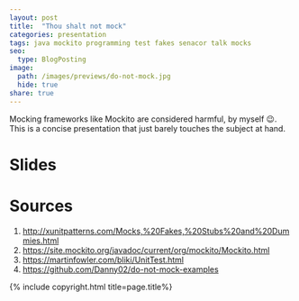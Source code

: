 ```yaml
---
layout: post
title:  "Thou shalt not mock"
categories: presentation
tags: java mockito programming test fakes senacor talk mocks
seo:
  type: BlogPosting
image: 
  path: /images/previews/do-not-mock.jpg
  hide: true
share: true
---
```


Mocking frameworks like Mockito are considered harmful, by myself 😉. 
This is a concise presentation that just barely touches the subject at hand.

# Slides
<script async class="speakerdeck-embed" data-id="57022c1b527b4115871214d87f82db73" data-ratio="1.77777777777778" src="//speakerdeck.com/assets/embed.js"></script>

# Sources

1. http://xunitpatterns.com/Mocks,%20Fakes,%20Stubs%20and%20Dummies.html
2. https://site.mockito.org/javadoc/current/org/mockito/Mockito.html
3. https://martinfowler.com/bliki/UnitTest.html
4. https://github.com/Danny02/do-not-mock-examples

{% include copyright.html title=page.title%}
